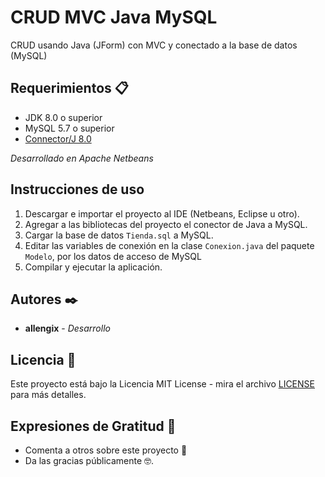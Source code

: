 # CRUD MVC Java MySQL
CRUD usando Java (JForm) con MVC y conectado a la base de datos (MySQL) 

## Requerimientos 📋
- JDK 8.0 o superior
- MySQL 5.7 o superior
- [Connector/J 8.0](https://dev.mysql.com/downloads/connector/j/)

*Desarrollado en Apache Netbeans*

## Instrucciones de uso

1. Descargar e importar el proyecto al IDE (Netbeans, Eclipse u otro).
2. Agregar a las bibliotecas del proyecto el conector de Java a MySQL.
3. Cargar la base de datos ```Tienda.sql``` a MySQL.
4. Editar las variables de conexión en la clase ```Conexion.java``` del paquete ```Modelo```, por los datos de acceso de MySQL
5. Compilar y ejecutar la aplicación.

## Autores ✒️
- **allengix** - *Desarrollo*

## Licencia 📄

Este proyecto está bajo la Licencia MIT License - mira el archivo [LICENSE](LICENSE) para más detalles.

## Expresiones de Gratitud 🎁

* Comenta a otros sobre este proyecto 📢
* Da las gracias públicamente 🤓.
